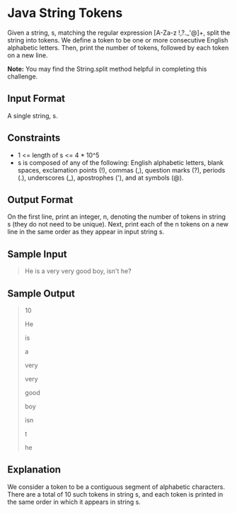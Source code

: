 # Java String Tokens

Given a string, s, matching the regular expression [A-Za-z !,?._'@]+, split the string into tokens. We define a token to be one or more consecutive English alphabetic letters. Then, print the number of tokens, followed by each token on a new line.

**Note:** You may find the String.split method helpful in completing this challenge.

## Input Format

A single string, s.

## Constraints

* 1 <= length of s <= 4 * 10^5
* s is composed of any of the following: English alphabetic letters, blank spaces, exclamation points (!), commas (,), question marks (?), periods (.), underscores (_), apostrophes ('), and at symbols (@).

## Output Format

On the first line, print an integer, n, denoting the number of tokens in string s (they do not need to be unique). Next, print each of the n tokens on a new line in the same order as they appear in input string s.

## Sample Input

> He is a very very good boy, isn't he?

## Sample Output

>10
>
>He
>
>is
>
>a
>
>very
>
>very
>
>good
>
>boy
>
>isn
>
>t
>
>he

## Explanation


We consider a token to be a contiguous segment of alphabetic characters. There are a total of 10 such tokens in string s, and each token is printed in the same order in which it appears in string s.

